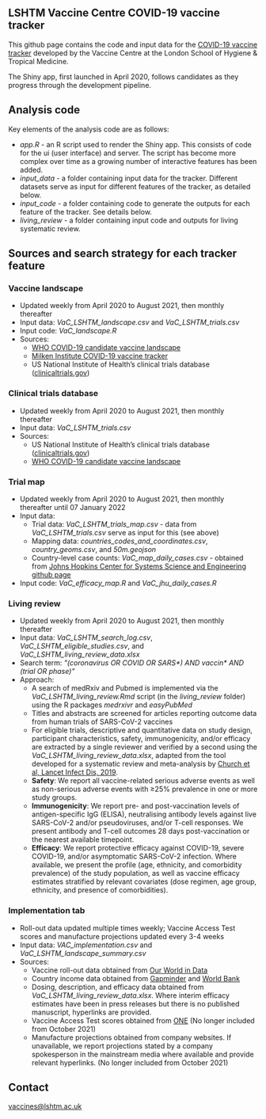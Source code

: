## LSHTM Vaccine Centre COVID-19 vaccine tracker

This github page contains the code and input data for the [COVID-19 vaccine tracker](https://vac-lshtm.shinyapps.io/ncov_vaccine_landscape/) developed by the Vaccine Centre at the London School of Hygiene & Tropical Medicine.

The Shiny app, first launched in April 2020, follows candidates as they progress through the development pipeline.

## Analysis code

Key elements of the analysis code are as follows:
- *app.R* - an R script used to render the Shiny app. This consists of code for the ui (user interface) and server. The script has become more complex over time as a growing number of interactive features has been added.
- *input_data* - a folder containing input data for the tracker. Different datasets serve as input for different features of the tracker, as detailed below.
- *input_code* - a folder containing code to generate the outputs for each feature of the tracker. See details below.
- *living_review* - a folder containing input code and outputs for living systematic review.


## Sources and search strategy for each tracker feature

### Vaccine landscape
* Updated weekly from April 2020 to August 2021, then monthly thereafter
* Input data: *VaC_LSHTM_landscape.csv* and *VaC_LSHTM_trials.csv*
* Input code: *VaC_landscape.R*
* Sources:
  - [WHO COVID-19 candidate vaccine landscape](https://www.who.int/publications/m/item/draft-landscape-of-covid-19-candidate-vaccines)
  - [Milken Institute COVID-19 vaccine tracker](https://www.covid-19vaccinetracker.org)
  - US National Institute of Health’s clinical trials database ([clinicaltrials.gov](https://clinicaltrials.gov))

### Clinical trials database
* Updated weekly from April 2020 to August 2021, then monthly thereafter
* Input data: *VaC_LSHTM_trials.csv*
* Sources:
  - US National Institute of Health’s clinical trials database ([clinicaltrials.gov](https://clinicaltrials.gov))
  - [WHO COVID-19 candidate vaccine landscape](https://www.who.int/publications/m/item/draft-landscape-of-covid-19-candidate-vaccines)

### Trial map
* Updated weekly from April 2020 to August 2021, then monthly thereafter until 07 January 2022
* Input data: 
  - Trial data: *VaC_LSHTM_trials_map.csv* - data from *VaC_LSHTM_trials.csv* serve as input for this (see above)
  - Mapping data: *countries_codes_and_coordinates.csv*, *country_geoms.csv*, and *50m.geojson*
  - Country-level case counts: *VaC_map_daily_cases.csv* - obtained from [Johns Hopkins Center for Systems Science and Engineering github page](https://github.com/CSSEGISandData/COVID-19/tree/master/csse_covid_19_data/csse_covid_19_time_series)
* Input code: *VaC_efficacy_map.R* and *VaC_jhu_daily_cases.R*

### Living review
* Updated weekly from April 2020 to August 2021, then monthly thereafter
* Input data: *VaC_LSHTM_search_log.csv*, *VaC_LSHTM_eligible_studies.csv*,  and *VaC_LSHTM_living_review_data.xlsx*
* Search term: *"(coronavirus OR COVID OR SARS\*) AND vaccin\* AND (trial OR phase)"*
* Approach:
  - A search of medRxiv and Pubmed is implemented via the *VaC_LSHTM_living_review.Rmd* script (in the *living_review* folder) using the R packages *medrxivr* and *easyPubMed*
  - Titles and abstracts are screened for articles reporting outcome data from human trials of SARS-CoV-2 vaccines
  -  For eligible trials, descriptive and quantitative data on study design, participant characteristics, safety, immunogenicity, and/or efficacy are extracted by a single reviewer and verified by a second using the *VaC_LSHTM_living_review_data.xlsx*, adapted from the tool developed for a systematic review and meta-analysis by [Church et al, Lancet Infect Dis, 2019](https://www.thelancet.com/journals/laninf/article/PIIS1473-3099(18)30602-9/fulltext). 
  - **Safety**: We report all vaccine-related serious adverse events as well as non-serious adverse events with ≥25% prevalence in one or more study groups. 
  - **Immunogenicity**: We report  pre- and post-vaccination levels of antigen-specific IgG (ELISA), neutralising antibody levels against live SARS-CoV-2 and/or pseudoviruses, and/or T-cell responses. We present antibody and T-cell outcomes 28 days post-vaccination or the nearest available timepoint.
  - **Efficacy**: We report protective efficacy against COVID-19, severe COVID-19, and/or asymptomatic SARS-CoV-2 infection. Where available, we present the profile (age, ethnicity, and comorbidity prevalence) of the study population, as well as vaccine efficacy estimates stratified by relevant covariates (dose regimen, age group, ethnicity, and presence of comorbidities).

### Implementation tab
* Roll-out data updated multiple times weekly; Vaccine Access Test scores and manufacture projections updated every 3-4 weeks
* Input data: *VAC_implementation.csv* and *VaC_LSHTM_landscape_summary.csv*
* Sources:
  - Vaccine roll-out data obtained from [Our World in Data](https://ourworldindata.org/covid-vaccinations)
  - Country income data obtained from [Gapminder](https://www.gapminder.org/tools/) and [World Bank](https://data.worldbank.org)
  - Dosing, description, and efficacy data obtained from *VaC_LSHTM_living_review_data.xlsx*. Where interim efficacy estimates have been in press releases but there is no published manuscript, hyperlinks are provided.
  - Vaccine Access Test scores obtained from [ONE](https://www.one.org/international/vaccine-access-test/) (No longer included from October 2021)
  - Manufacture projections obtained from company websites. If unavailable, we report projections stated by a company spokesperson in the mainstream media where available and provide relevant hyperlinks. (No longer included from October 2021)

## Contact
vaccines@lshtm.ac.uk
